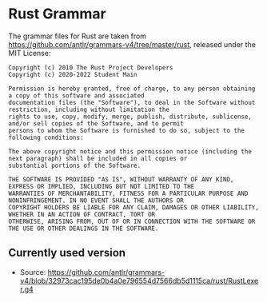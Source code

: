 # Rust Grammar

The grammar files for Rust are taken from <https://github.com/antlr/grammars-v4/tree/master/rust>, released
under the MIT License:

```
Copyright (c) 2010 The Rust Project Developers
Copyright (c) 2020-2022 Student Main

Permission is hereby granted, free of charge, to any person obtaining a copy of this software and associated
documentation files (the "Software"), to deal in the Software without restriction, including without limitation the
rights to use, copy, modify, merge, publish, distribute, sublicense, and/or sell copies of the Software, and to permit
persons to whom the Software is furnished to do so, subject to the following conditions:

The above copyright notice and this permission notice (including the next paragraph) shall be included in all copies or
substantial portions of the Software.

THE SOFTWARE IS PROVIDED "AS IS", WITHOUT WARRANTY OF ANY KIND, EXPRESS OR IMPLIED, INCLUDING BUT NOT LIMITED TO THE
WARRANTIES OF MERCHANTABILITY, FITNESS FOR A PARTICULAR PURPOSE AND NONINFRINGEMENT. IN NO EVENT SHALL THE AUTHORS OR
COPYRIGHT HOLDERS BE LIABLE FOR ANY CLAIM, DAMAGES OR OTHER LIABILITY, WHETHER IN AN ACTION OF CONTRACT, TORT OR
OTHERWISE, ARISING FROM, OUT OF OR IN CONNECTION WITH THE SOFTWARE OR THE USE OR OTHER DEALINGS IN THE SOFTWARE.
```

## Currently used version

* Source: <https://github.com/antlr/grammars-v4/blob/32973cac195de0b4a0e796554d7566db5d1115ca/rust/RustLexer.g4>
